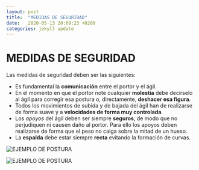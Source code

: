```yaml
---
layout: post
title:  "MEDIDAS DE SEGURIDAD"
date:   2020-05-13 20:09:23 +0200
categories: jekyll update
---
```


# MEDIDAS DE SEGURIDAD

Las medidas de seguridad deben ser las siguientes:
* Es fundamental la **comunicación** entre el portor y el ágil.
* En el momento en que el portor note cualquier **molestia** debe decírselo al ágil para corregir esa postura o, directamente, **deshacer esa figura**.
* Todos los movimientos de subida y de bajada del ágil han de realizarse de forma suave y a **velocidades de forma muy controlada**.
* Los *apoyos* del ágil deben ser siempre **seguros**, de modo que no perjudiquen ni causen daño al portor. Para ello los apoyos deben realizarse de forma que el peso no caiga sobre la mitad de un hueso.
* La **espalda** debe estar siempre **recta** evitando la formación de curvas.

![EJEMPLO DE POSTURA](https://lh3.googleusercontent.com/proxy/WtMZ__QrCC5LWTr9j6EmDe9V7T3pVxv_NYjCxSk723q-W5nW-N4S6W3mYEpDTWYGeZ_72kRE09xt21sP4r3UUtd5LIsYxaNjB62ENHC8bx4LMpH4)   

![EJEMPLO DE POSTURA](file:///C:/Daniel/EDUCACI%C3%93N%20F%C3%8DSICA/Blog%20EF/IM%C3%81GENES/ACROSPORT/imagen%20medidas%20de%20seguridad%202.jpg)

